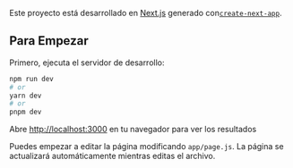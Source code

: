 Este proyecto está desarrollado en  [Next.js](https://nextjs.org/) generado con[`create-next-app`](https://github.com/vercel/next.js/tree/canary/packages/create-next-app).

## Para Empezar

Primero, ejecuta el servidor de desarrollo:

```bash
npm run dev
# or
yarn dev
# or
pnpm dev
```

Abre [http://localhost:3000](http://localhost:3000) en tu navegador para ver los resultados

Puedes empezar a editar la página modificando  `app/page.js`. La página se actualizará automáticamente mientras editas el archivo.





